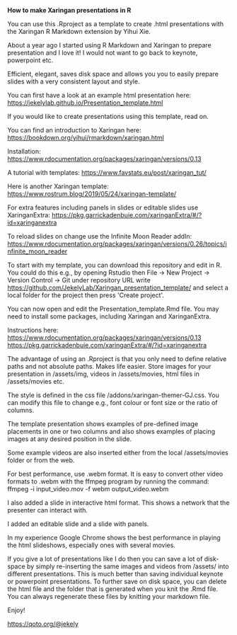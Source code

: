 **How to make Xaringan presentations in R**

You can use this .Rproject as a template to create .html presentations with the Xaringan R Markdown extension by Yihui Xie.

About a year ago I started using R Markdown and Xaringan to prepare presentation and I love it! I would not want to go back to keynote, powerpoint etc.

Efficient, elegant, saves disk space and allows you you to easily prepare slides with a very consistent layout and style.

You can first have a look at an example html presentation here:
https://jekelylab.github.io/Presentation_template.html


If you would like to create presentations using this template, read on.

You can find an introduction to Xaringan here:
https://bookdown.org/yihui/rmarkdown/xaringan.html

Installation:
https://www.rdocumentation.org/packages/xaringan/versions/0.13

A tutorial with templates:
https://www.favstats.eu/post/xaringan_tut/

Here is another Xaringan template:
https://www.rostrum.blog/2019/05/24/xaringan-template/

For extra features including panels in slides or editable slides use XaringanExtra: 
https://pkg.garrickadenbuie.com/xaringanExtra/#/?id=xaringanextra

To reload slides on change use the Infinite Moon Reader addIn: https://www.rdocumentation.org/packages/xaringan/versions/0.26/topics/infinite_moon_reader


To start with my template, you can download this repository and edit in R. You could do this e.g., by opening Rstudio then File -> New Project -> Version Control -> Git 
under repository URL write https://github.com/JekelyLab/Xaringan_presentation_template/ and select a local folder for the project then press 'Create project'.

You can now open and edit the Presentation_template.Rmd file. You may need to install some packages, including Xaringan and XaringanExtra. 

Instructions here:
https://www.rdocumentation.org/packages/xaringan/versions/0.13
https://pkg.garrickadenbuie.com/xaringanExtra/#/?id=xaringanextra

The advantage of using an .Rproject is that you only need to define relative paths and not absolute paths. Makes life easier.
Store images for your presentation in /assets/img, videos in /assets/movies, html files in /assets/movies etc.

The style is defined in the css file /addons/xaringan-themer-GJ.css.
You can modify this file to change e.g., font colour or font size or the ratio of columns.

The template presentation shows examples of pre-defined image placements in one or two columns and also shows examples of placing images at any desired position in the slide.

Some example videos are also inserted either from the local /assets/movies folder or from the web.

For best performance, use .webm format. It is easy to convert other video formats to .webm with the ffmpeg program by running the command:
ffmpeg -i input_video.mov -f webm output_video.webm

I also added a slide in interactive html format. This shows a network that the presenter can interact with.

I added an editable slide and a slide with panels.

In my experience Google Chrome shows the best performance in playing the html slideshows, especially ones with several movies.

If you give a lot of presentations like I do then you can save a lot of disk-space by simply re-inserting the same images and videos from /assets/ into different presentations.
This is much better than saving individual keynote or powerpoint presentations.
To further save on disk space, you can delete the html file and the folder that is generated when you knit the .Rmd file. You can always regenerate these files by knitting your markdown file.

Enjoy!

https://qoto.org/@jekely

